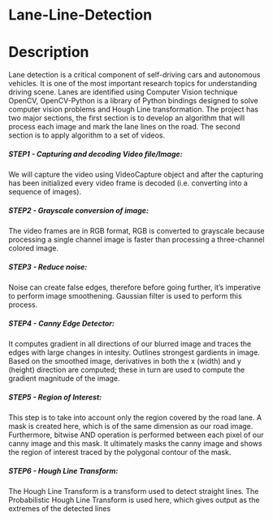 # Lane-Line-Detection
# Description

Lane detection is a critical component of self-driving cars and autonomous vehicles. It is one of the most important research topics for understanding driving scene. Lanes are identified using Computer Vision technique OpenCV, OpenCV-Python is a library of Python bindings designed to solve computer vision problems and Hough Line transformation. The project has two major sections, the first section is to develop an algorithm that will process each image and mark the lane lines on the road. The second section is to apply algorithm to a set of videos. 

##### STEP1 - Capturing and decoding Video file/Image: 
We will capture the video using VideoCapture object and after the capturing has been initialized every video frame is decoded (i.e. converting into a sequence of images).
##### STEP2 - Grayscale conversion of image: 
The video frames are in RGB format, RGB is converted to grayscale because processing a single channel image is faster than processing a three-channel colored image.
##### STEP3 - Reduce noise: 
Noise can create false edges, therefore before going further, it’s imperative to perform image smoothening. Gaussian filter is used to perform this process.
##### STEP4 - Canny Edge Detector: 
It computes gradient in all directions of our blurred image and traces the edges with large changes in intesity. Outlines strongest gardients in image. Based on the smoothed image, derivatives in both the x (width) and y (height) direction are computed; these in turn are used to compute the gradient magnitude of the image.
##### STEP5 - Region of Interest: 
This step is to take into account only the region covered by the road lane. A mask is created here, which is of the same dimension as our road image. Furthermore, bitwise AND operation is performed between each pixel of our canny image and this mask. It ultimately masks the canny image and shows the region of interest traced by the polygonal contour of the mask.
##### STEP6 - Hough Line Transform: 
The Hough Line Transform is a transform used to detect straight lines. The Probabilistic Hough Line Transform is used here, which gives output as the extremes of the detected lines

